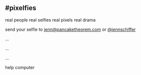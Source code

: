 #pixelfies
---
real people
real selfies
real pixels
real drama

send your selfie to [jenn@pancaketheorem.com](mailto:jenn@pancaketheorem.com) or [@jennschiffer](http://twitter.com/jennschiffer)

...

...

...

help computer